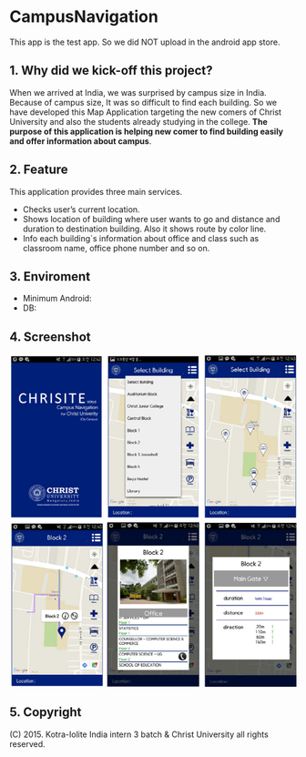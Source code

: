 # CampusNavigation

This app is the test app. So we did NOT upload in the android app store.

## 1. Why did we kick-off this project?
When we arrived at India, we was surprised by campus size in India.
Because of campus size, It was so difficult to find each building. So we have developed this Map Application targeting the new comers of Christ University and also the students already studying in the college. **The purpose of this application is helping new comer to find building easily and offer information about campus**.

## 2. Feature
This application provides three main services. 
+ Checks user’s current location. 
+ Shows location of building where user wants to go and distance and duration to destination building. Also it shows route by color line. 
+ Info each building`s information about office and class such as classroom name, office phone number and so on.

## 3. Enviroment
+ Minimum Android: 
+ DB: 

## 4. Screenshot
![](./chrisite_screenshot.png)

## 5. Copyright
(C) 2015. Kotra-Iolite India intern 3 batch & Christ University all rights reserved.
